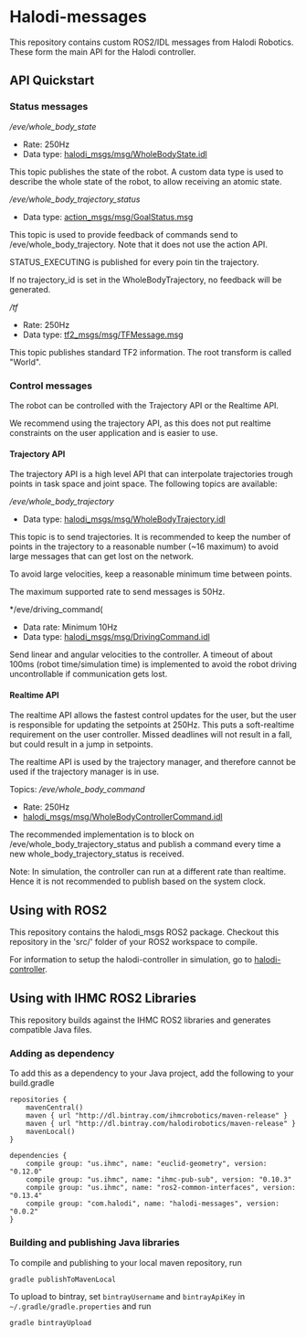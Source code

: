 # Halodi-messages

This repository contains custom ROS2/IDL messages from Halodi Robotics. These form the main API for the Halodi controller.

## API Quickstart

### Status messages

*/eve/whole_body_state*
- Rate: 250Hz
- Data type: [halodi_msgs/msg/WholeBodyState.idl](halodi_msgs/msg/WholeBodyState.idl)

This topic publishes the state of the robot. A custom data type is used to describe the whole state of the robot, to allow receiving an atomic state. 

*/eve/whole_body_trajectory_status*
- Data type: [action_msgs/msg/GoalStatus.msg](https://github.com/ros2/rcl_interfaces/blob/master/action_msgs/msg/GoalStatus.msg)

This topic is used to provide feedback of commands send to /eve/whole_body_trajectory. Note that it does not use the action API.

STATUS_EXECUTING is published for every poin tin the trajectory.

If no trajectory_id is set in the WholeBodyTrajectory, no feedback will be generated. 


*/tf*
- Rate: 250Hz
- Data type: [tf2_msgs/msg/TFMessage.msg](https://github.com/ros2/geometry2/blob/ros2/tf2_msgs/msg/TFMessage.msg)

This topic publishes standard TF2 information. The root transform is called "World".


### Control messages

The robot can be controlled with the Trajectory API or the Realtime API.

We recommend using the trajectory API, as this does not put realtime constraints on the user application and is easier to use.

#### Trajectory API
The trajectory API is a high level API that can interpolate trajectories trough points in task space and joint space. The following topics are available:


*/eve/whole_body_trajectory*
- Data type: [halodi_msgs/msg/WholeBodyTrajectory.idl](halodi_msgs/msg/WholeBodyTrajectory.idl)

This topic is to send trajectories. It is recommended to keep the number of points in the trajectory to a reasonable number (~16 maximum) to avoid large messages that can get lost on the network.

To avoid large velocities, keep a reasonable minimum time between points. 

The maximum supported rate to send messages is 50Hz.


*/eve/driving_command(
- Data rate: Minimum 10Hz
- Data type: [halodi_msgs/msg/DrivingCommand.idl](halodi_msgs/msg/DrivingCommand.idl)

Send linear and angular velocities to the controller. A timeout of about 100ms (robot time/simulation time) is implemented to avoid the robot driving uncontrollable if communication gets lost.

#### Realtime API

The realtime API allows the fastest control updates for the user, but the user is responsible for updating the setpoints at 250Hz. This puts a soft-realtime requirement on the user controller. Missed deadlines will not result in a fall, but could result in a jump in setpoints.

The realtime API is used by the trajectory manager, and therefore cannot be used if the trajectory manager is in use.

Topics: 
*/eve/whole_body_command*
- Rate: 250Hz
- [halodi_msgs/msg/WholeBodyControllerCommand.idl](halodi_msgs/msg/WholeBodyControllerCommand.idl)

The recommended implementation is to block on /eve/whole_body_trajectory_status and publish a command every time a new whole_body_trajectory_status is received. 

Note: In simulation, the controller can run at a different rate than realtime. Hence it is not recommended to publish based on the system clock.



## Using with ROS2

This repository contains the halodi_msgs ROS2 package. Checkout this repository in the 'src/' folder of your ROS2 workspace to compile.

For information to setup the halodi-controller in simulation, go to [halodi-controller](https://github.com/Halodi/halodi-controller).


## Using with IHMC ROS2 Libraries

This repository builds against the IHMC ROS2 libraries and generates compatible Java files. 


### Adding as dependency

To add this as a dependency to your Java project, add the following to your build.gradle

```
repositories {
    mavenCentral()
    maven { url "http://dl.bintray.com/ihmcrobotics/maven-release" }
    maven { url "http://dl.bintray.com/halodirobotics/maven-release" }
    mavenLocal()
}
```

```
dependencies {
    compile group: "us.ihmc", name: "euclid-geometry", version: "0.12.0"
    compile group: "us.ihmc", name: "ihmc-pub-sub", version: "0.10.3"
    compile group: "us.ihmc", name: "ros2-common-interfaces", version: "0.13.4"
    compile group: "com.halodi", name: "halodi-messages", version: "0.0.2"
}
```


### Building and publishing Java libraries

To compile and publishing to your local maven repository, run

```
gradle publishToMavenLocal
```

To upload to bintray, set `bintrayUsername` and `bintrayApiKey` in `~/.gradle/gradle.properties` and run

```
gradle bintrayUpload
```
